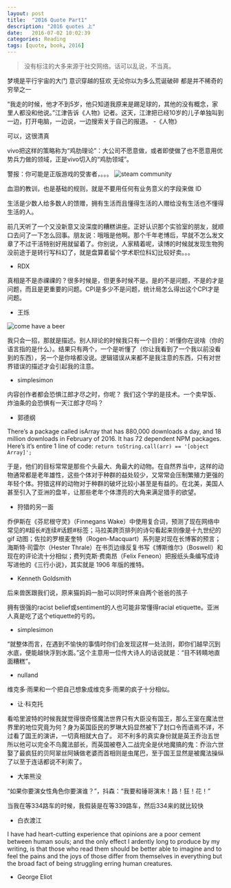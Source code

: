 ```yaml
---
layout: post
title:  "2016 Quote Part1"
description: "2016 quotes 上"
date:   2016-07-02 10:02:39
categories: Reading
tags: [quote, book, 2016]
---
```


> 没有标注的大多来源于社交网络。话可以乱说，不当真。


梦境是平行宇宙的大门
意识穿越的狂欢
无论你以为多么荒诞破碎
都是并不稀奇的穷举之一


“我走的时候，他才不到5岁，他只知道我原来是踢足球的，其他的没有概念，家里人都没和他说。”江津告诉《人物》记者。这天，江津把已经10岁的儿子单独叫到一边，打开电脑，一边说，一边搜索关于自己的报道。
-《人物》


可以，这很清真


vivo把这样的策略称为“鸡肋理论”：大公司不愿意做，或者即使做了也不愿意用优势兵力做的领域，正是vivo切入的“鸡肋领域”。


警报：你可能是正版游戏的受害者，。。。
![steam community](http://images.akamai.steamusercontent.com/ugc/46492007784329670/57B04A78DD2BEFFE08443F55EA368A791FDD3231/)


血泪的教训，也是基础的规则，就是不要用任何有业务意义的字段来做 ID


生活是少数人给多数人的馈赠，拥有生活而且懂得生活的人赠给没有生活也不懂得生活的人。


前几天听了一个又没新意又没深度的糟糕讲座。正好认识那个实验室的朋友，就顺口去问了一下怎么回事。朋友说：哦哦是他啊。那个千年老博后，早就不怎么发文章了不过干活特别好用就留着了。你别说，人家精着呢，读博的时候就发现生物狗没前途于是转行写科幻了，就是盘算着留个学术职位科幻比较好卖。。。
- RDX


真相是不是赤祼祼的？很多时候是，但更多时候不是。是的不是问题，不是的才是问题，而且是更重要的问题。CPI是多少不是问题，统计局怎么得出这个CPI才是问题。
- 王烁


![come have a beer](https://pics.onsizzle.com/Twitter-M-m-Morty-its-Friday-Morty-efb4a5.png)


我只会一招，那就是描述。别人辩论的时候我只有一个目的：听懂你在说啥（你的语言指的是什么）。结果只有两个，一个是听懂了（你让我看到了一个我以前没看到的东西），另一个是你啥都没说。逻辑错误从来都不是我注意的东西，只有对世界错误的描述才会引起我的注意。
- simplesimon


内容创作者都会恐惧江郎才尽之时，你呢？
我们这个学的是技术。一个卖早饭、炸油条的会恐惧有一天江郎才尽吗？
- 郭德纲


There’s a package called isArray that has 880,000 downloads a day, and 18 million downloads in February of 2016. It has 72 dependent NPM packages. Here’s it’s entire 1 line of code:
`return toString.call(arr) == '[object Array]';`


于是，他们的目标常常是那些个头最大、角最大的动物。在自然界当中，这样的动物通常都是老年雄性，这些个体对于种群的益处较少，又常常会压制繁殖力更强的年轻个体。狩猎这样的动物对于种群的破坏比较小甚至是有益的。在北美，美国人甚至引入了亚洲的盘羊，让那些老年个体漂亮的大角来满足猎手的欲望。
- 狩猎的另一面


乔伊斯在《芬尼根守灵》（Finnegans Wake）中使用复合词，预测了现在网络中常见的#超长#连续#话题#标签；马拉美跨页排列的诗句看起来则像是十九世纪的 gif 动图；佐拉的罗根麦奎特（Rogen-Macquart）系列是对现在长博客的预言；海斯特·司雷尔（Hester Thrale）在书页边缘反复书写《博斯维尔》（Boswell）和现在的评论流十分相似；费列克斯·费南昂（Felix Feneon）把报纸头条编写成诗写进他的《三行小说》，其实就是 1906 年版的推特。
- Kenneth Goldsmith


后来兽医跟我们说，原来猫妈妈一胎可以同时怀来自两个爸爸的孩子


拥有很强的racist belief或sentiment的人也可能非常懂得racial etiquette。亚洲人真是吃了这个etiquette的亏的。
- simplesimon


“就整体而言，在遇到不愉快的事情时你们会发现这样一处法则，即你们越早沉到水底，便能越快浮到水面。”这个主意用一位传大诗人的话说就是：“目不转睛地直面糟糕”。
- nulland


维克多·雨果和一个把自己想象成维克多·雨果的疯子十分相似。
- 让·科克托


看哈里波特的时候我就觉得很奇怪魔法世界只有大臣没有国王，那么王室在魔法世界里的地位究竟为何？身为英国臣民的罗琳大妈显然被下了封口令而语焉不详，不过看了国王的演讲，一切真相就大白了。
邓不利多的真实身份就是英王乔治五世所以他可以完全不鸟魔法部长，而英国被卷入二战完全是伏地魔搞的鬼：乔治六世娶了最疯狂的贝阿翠丝阿姨做老婆而首相则是虫尾巴，至于国王显然是被魔法操纵了以至于连话都说不利索了。
- 大笨熊没


“如果你要演女性角色你要演谁？”，抖森：“我要和锤哥演末！路！狂！花！”


当我在等334路车的时候，我假装是在等339路车，然后334来的就比较快
- 白衣渡江


I have had heart-cutting experience that opinions are a poor cement between human souls; and the only effect I ardently long to produce by my writing, is that those who read them should be better able to imagine and to feel the pains and the joys of those differ from themselves in everything but the broad fact of being struggling erring human creatures.
- George Eliot

